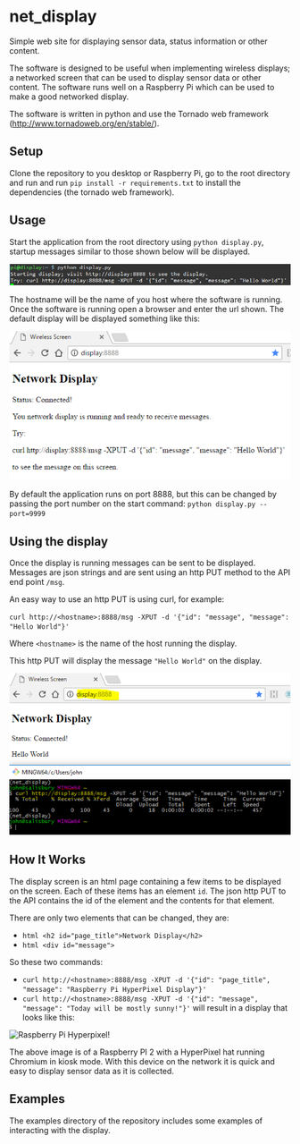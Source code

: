 # net_display
Simple web site for displaying sensor data, status information or other content.

The software is designed to be useful when implementing wireless displays; a networked screen that can be used to display sensor data or other content. The software runs well on a Raspberry Pi which can be used to make a good networked display.

The software is written in python and use the Tornado web framework (http://www.tornadoweb.org/en/stable/).

## Setup

Clone the repository to you desktop or Raspberry Pi, go to the root directory and run and run `pip install -r requirements.txt` to install the dependencies (the tornado web framework).

## Usage

Start the application from the root directory using `python display.py`, startup messages similar to those shown below will be displayed.

![startup messages](https://github.com/sinoia/net_display/raw/master/documentation/startup_messages.png)

The hostname will be the name of you host where the software is running. Once the software is running open a browser and enter the url shown. The default display will be displayed something like this:

![default display](https://github.com/sinoia/net_display/raw/master/documentation/default_screen.png)

By default the application runs on port 8888, but this can be changed by passing the port number on the start command: `python display.py --port=9999`

## Using the display

Once the display is running messages can be sent to be displayed. Messages are json strings and are sent using an http PUT method to the API end point `/msg`.

An easy way to use an http PUT is using curl, for example:

`curl http://<hostname>:8888/msg -XPUT -d '{"id": "message", "message": "Hello World"}'`

Where `<hostname>` is the name of the host running the display.

This http PUT will display the message `"Hello World"` on the display.

![default display](https://github.com/sinoia/net_display/raw/master/documentation/send_message.png)

## How It Works

The display screen is an html page containing a few items to be displayed on the screen. Each of these items has an element `id`. The json http PUT to the API contains the id of the element and the contents for that element.

There are only two elements that can be changed, they are:
* ```html <h2 id="page_title">Network Display</h2>```
* ```html <div id="message">```

So these two commands:
* `curl http://<hostname>:8888/msg -XPUT -d '{"id": "page_title", "message": "Raspberry Pi HyperPixel Display"}'`
* `curl http://<hostname>:8888/msg -XPUT -d '{"id": "message", "message": "Today will be mostly sunny!"}'`
will result in a display that looks like this:

![Raspberry Pi Hyperpixel!](https://github.com/sinoia/net_display/raw/master/documentation/hyperpixel_message.jpg)

The above image is of a Raspberry PI 2 with a HyperPixel hat running Chromium in kiosk mode. With this device on the network it is quick and easy to display sensor data as it is collected.

## Examples
The examples directory of the repository includes some examples of interacting with the display.
